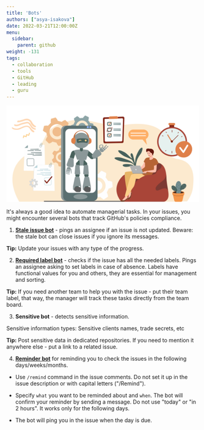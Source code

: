 ```yaml
---
title: 'Bots'
authors: ["asya-isakova"]
date: 2022-03-21T12:00:00Z
menu:
  sidebar:
    parent: github
weight: -131
tags:
  - collaboration
  - tools
  - GitHub
  - leading
  - guru
---
```


![Bots](/img/github/bots.png)

It's always a good idea to automate managerial tasks. In your issues, you might encounter several bots that track GitHub's policies compliance.

1. [**Stale issue bot**](https://github.com/marketplace/actions/close-stale-issues-with-assignes) - pings an assignee if an issue is not updated. Beware: the stale bot can close issues if you ignore its messages.

**Tip:** Update your issues with any type of the progress. 

2. [**Required label bot**](https://github.com/marketplace/actions/pr-label-check-and-comment) - checks if the issue has all the needed labels. Pings an assignee asking to set labels in case of absence. Labels have functional values for you and others, they are essential for management and sorting.

**Tip:** If you need another team to help you with the issue - put their team label, that way, the manager will track these tasks directly from the team board.

3. **Sensitive bot** - detects sensitive information. 

Sensitive information types:
Sensitive clients names, trade secrets, etc

**Tip:**  Post sensitive data in dedicated repositories. If you need to mention it anywhere else - put a link to a related issue.

4. **[Reminder bot](https://github.com/marketplace/actions/issue-reminder)** for reminding you to check the issues in the following days/weeks/months.

 - Use `/remind` command in the issue comments. Do not set it up in the issue description or with capital letters ("/Remind").
  
 - Specify `what` you want to be reminded about and `when`. The bot will confirm your reminder by sending a message. Do not use "today" or "in 2 hours". It works only for the following days.

 - The bot will ping you in the issue when the day is due.